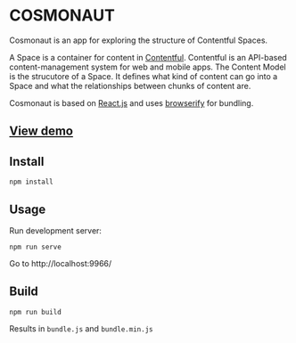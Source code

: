 # COSMONAUT

Cosmonaut is an app for exploring the structure of Contentful Spaces.

A Space is a container for content in
[Contentful](https://www.contentful.com). Contentful is an API-based
content-management system for web and mobile apps. The Content Model
is the strucutore of a Space. It defines what kind of content can go
into a Space and what the relationships between chunks of content are.

Cosmonaut is based on [React.js](http://facebook.github.io/react/) and
uses [browserify](https://github.com/substack/node-browserify) for
bundling.

## [View demo](https://contentful.github.io/cosmonaut)

## Install

```
npm install
```

## Usage

Run development server:

```
npm run serve
```

Go to http://localhost:9966/

## Build

```
npm run build
```

Results in `bundle.js` and `bundle.min.js`
